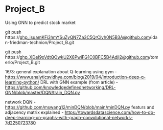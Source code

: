 # Project_B
Using GNN to predict stock market

git push https://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@github.com/idan-friedman-technion/Project_B.git

git push https://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@github.com/tomerlo/Project_B.git


16/3:
general explanation about Q-learning using gym - https://www.analyticsvidhya.com/blog/2019/04/introduction-deep-q-learning-python/
DRL with GNN example (from article) - https://github.com/knowledgedefinednetworking/DRL-GNN/blob/master/DQN/train_DQN.py

network DQN - https://github.com/mswang12/minDQN/blob/main/minDQN.py
featurs and adjacency matrix explained - https://towardsdatascience.com/how-to-do-deep-learning-on-graphs-with-graph-convolutional-networks-7d2250723780
